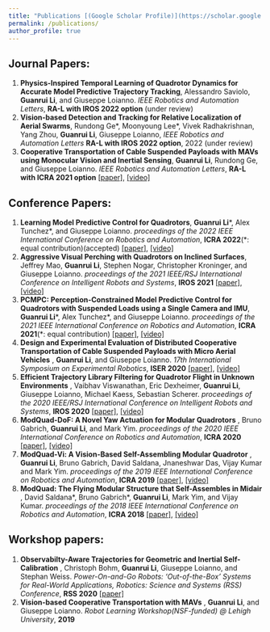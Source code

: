 ```yaml
---
title: "Publications [(Google Scholar Profile)](https://scholar.google.com/citations?hl=en&authuser=1&user=v_bUoRAAAAAJ)"
permalink: /publications/
author_profile: true
---
```

## Journal Papers:
1. <b>Physics-Inspired Temporal Learning of Quadrotor Dynamics for Accurate Model Predictive Trajectory Tracking</b>, Alessandro Saviolo, <b>Guanrui Li</b>, and Giuseppe Loianno. <i>IEEE Robotics and Automation Letters</i>, <b>RA-L with IROS 2022 option</b> (under review) 
2. <b>Vision-based Detection and Tracking for Relative Localization of Aerial Swarms</b>, Rundong Ge*, Moonyoung Lee*, Vivek Radhakrishnan, Yang Zhou, <b>Guanrui Li</b>, Giuseppe Loianno,   <i>IEEE Robotics and Automation Letters</i> <b>RA-L with IROS 2022 option</b>, 2022 (under review)
3. <b>Cooperative Transportation of Cable Suspended Payloads with MAVs using Monocular Vision and Inertial Sensing</b>, <b>Guanrui Li</b>, Rundong Ge, and Giuseppe Loianno. <i>IEEE Robotics and Automation Letters</i>, <b>RA-L with ICRA 2021 option</b> [\[paper\]](https://ieeexplore.ieee.org/abstract/document/9376103), [\[video\]](https://www.youtube.com/watch?v=d3daJLpZOaM)
<!--- 2. <b>RotorTM: A Flexible Simulator for Aerial Transportation and Manipulation</b>, <b>Guanrui Li</b>, Xinyang Liu, and Giuseppe Loianno. <i>IEEE Transactions on Robotics</i>, <b>T-RO</b> (submitted) --->

## Conference Papers:

1. <b>Learning  Model  Predictive  Control  for  Quadrotors</b>, <b>Guanrui Li</b>\*, Alex Tunchez\*, and Giuseppe Loianno. <i>proceedings of the 2022 IEEE International Conference on Robotics and Automation</i>, <b>ICRA 2022</b>(\*: equal contribution)(accepted) 
[\[paper\]](https://arxiv.org/pdf/2202.07716.pdf), [\[video\]](https://www.youtube.com/watch?v=-5cIsIM5G7M) 
2. <b>Aggressive  Visual  Perching  with  Quadrotors  on  Inclined  Surfaces</b>, Jeffrey Mao, <b>Guanrui Li</b>, Stephen Nogar, Christopher Kroninger, and Giuseppe Loianno. <i>proceedings of the 2021 IEEE/RSJ International Conference on Intelligent Robots and Systems</i>, <b>IROS 2021</b> [\[paper\]](https://arxiv.org/pdf/2107.11171.pdf), [\[video\]](https://www.youtube.com/watch?v=qmS9cCNC1Bs)
3. <b>PCMPC:  Perception-Constrained  Model  Predictive  Control  for Quadrotors  with  Suspended  Loads  using  a  Single  Camera  and  IMU</b>, <b>Guanrui Li</b>\*, Alex Tunchez\*, and Giuseppe Loianno. <i>proceedings of the 2021 IEEE International Conference on Robotics and Automation</i>, <b>ICRA 2021</b>(\*: equal contribution) [\[paper\]](https://arxiv.org/abs/2107.10888), [\[video\]](https://www.youtube.com/watch?v=BBWt1xG7Rrw)
4. <b>Design and Experimental Evaluation of Distributed Cooperative Transportation of Cable Suspended Payloads with Micro Aerial Vehicles</b> , <b>Guanrui Li</b>, and Giuseppe Loianno. <i>17th International Symposium on Experimental Robotics</i>, <b>ISER 2020</b> [\[paper\]](https://link.springer.com/chapter/10.1007/978-3-030-71151-1_3), [\[video\]](https://www.youtube.com/watch?v=TBbRBz64Ln8)
5. <b>Efficient Trajectory Library Filtering for Quadrotor Flight in Unknown Environments</b> , Vaibhav Viswanathan, Eric Dexheimer, <b>Guanrui Li</b>, Giuseppe Loianno, Michael Kaess, Sebastian Scherer. <i>proceedings of the 2020 IEEE/RSJ International Conference on Intelligent Robots and Systems</i>, <b>IROS 2020</b> [\[paper\]](https://ieeexplore.ieee.org/document/9341273), [\[video\]](https://www.youtube.com/watch?v=y_lVtT8lJMk)
6. <b>ModQuad-DoF: A Novel Yaw Actuation for Modular Quadrotors</b> , Bruno Gabrich, <b>Guanrui Li</b>, and Mark Yim. <i>proceedings of the 2020 IEEE International Conference on Robotics and Automation</i>, <b>ICRA 2020</b> [\[paper\]](https://ieeexplore.ieee.org/document/9196735), [\[video\]](https://www.youtube.com/watch?v=3Vs51QAlnnk)
7. <b>ModQuad-Vi: A Vision-Based Self-Assembling Modular Quadrotor</b> , <b>Guanrui Li</b>, Bruno Gabrich, David Saldana, Jnaneshwar Das, Vijay Kumar and Mark Yim. <i>proceedings of the 2019 IEEE International Conference on Robotics and Automation</i>, <b>ICRA 2019</b> [\[paper\]](http://ieeexplore.ieee.org/document/8794056), [\[video\]](https://www.youtube.com/watch?v=xDtqh2jkdtE)
8. <b>ModQuad: The Flying Modular Structure that Self-Assembles in Midair</b> , David Saldana\*, Bruno Gabrich\*, <b>Guanrui Li</b>, Mark Yim, and Vijay Kumar. <i>proceedings of the 2018 IEEE International Conference on Robotics and Automation</i>, <b>ICRA 2018</b> [\[paper\]](https://ieeexplore.ieee.org/document/8461014), [\[video\]](https://www.youtube.com/watch?v=25zKLyOCA3A)

## Workshop papers:
1. <b>Observabilty-Aware Trajectories for Geometric and Inertial Self-Calibration</b> , Christoph Bohm, <b>Guanrui Li</b>, Giuseppe Loianno, and Stephan Weiss. <i>Power-On-and-Go Robots: ‘Out-of-the-Box’ Systems for Real-World Applications, Robotics: Science and Systems (RSS) Conference</i>, <b>RSS 2020</b> [\[paper\]](https://www.aau.at/wp-content/uploads/2020/11/Observabilty-Aware-Trajectories-for-Geometric-and-Inertial-Self-Calibration.pdf)
2. <b>Vision-based Cooperative Transportation with MAVs</b> , <b>Guanrui Li</b>, and Giuseppe Loianno. <i>Robot Learning Workshop(NSF-funded) @ Lehigh University</i>, <b>2019</b>
